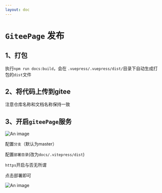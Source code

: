 ```yaml
---
layout: doc
---
```


# `GiteePage` 发布



## 1、打包

执行`npm run docs:build`，会在 `.vuepress/.vuepress/dist/`目录下自动生成打包的`dist`文件



## 2、将代码上传到gitee

注意仓库名称和文档名称保持一致



## 3、开启`giteePage`服务

![An image](/giteePage1.png)

配置`分支`（默认为master）

配置`部署目录`(改为`docs/.vitepress/dist`)

`https`开启与否无所谓

点击部署即可

![An image](/giteePage2.png)

